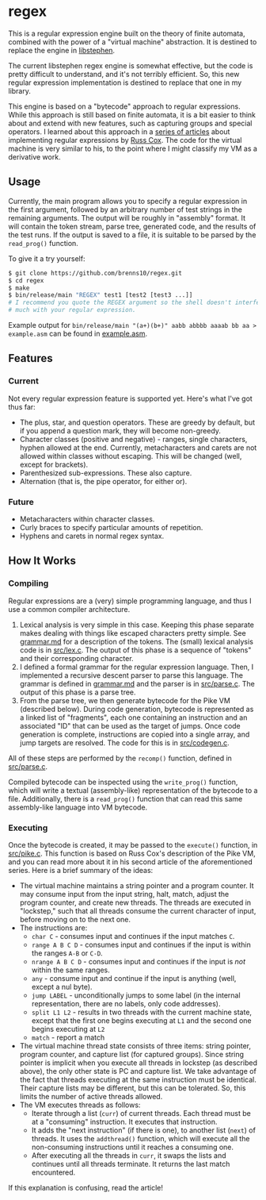 regex
=====

This is a regular expression engine built on the theory of finite automata,
combined with the power of a "virtual machine" abstraction.  It is destined to
replace the engine in [libstephen](https://github.com/brenns10/libstephen).

The current libstephen regex engine is somewhat effective, but the code is
pretty difficult to understand, and it's not terribly efficient.  So, this new
regular expression implementation is destined to replace that one in my
library.

This engine is based on a "bytecode" approach to regular expressions.  While
this approach is still based on finite automata, it is a bit easier to think
about and extend with new features, such as capturing groups and special
operators.  I learned about this approach in a [series of articles][re] about
implementing regular expressions by [Russ Cox][rsc].  The code for the virtual
machine is very similar to his, to the point where I might classify my VM as a
derivative work.

Usage
-----

Currently, the main program allows you to specify a regular expression in the
first argument, followed by an arbitrary number of test strings in the remaining
arguments.  The output will be roughly in "assembly" format.  It will contain
the token stream, parse tree, generated code, and the results of the test runs.
If the output is saved to a file, it is suitable to be parsed by the
`read_prog()` function.

To give it a try yourself:

```bash
$ git clone https://github.com/brenns10/regex.git
$ cd regex
$ make
$ bin/release/main "REGEX" test1 [test2 [test3 ...]]
# I recommend you quote the REGEX argument so the shell doesn't interfere too
# much with your regular expression.
```

Example output for `bin/release/main "(a+)(b+)" aabb abbbb aaaab bb aa >
example.asm` can be found in [example.asm][eg].

[re]: https://swtch.com/~rsc/regexp/
[rsc]: https://swtch.com/~rsc/
[gram]: grammar.md
[lex]: src/lex.c
[parse]: src/parse.c
[codegen]: src/codegen.c
[pike]: src/pike.c
[eg]: example.asm

Features
--------

### Current

Not every regular expression feature is supported yet.  Here's what I've got
thus far:
- The plus, star, and question operators.  These are greedy by default, but if
  you append a question mark, they will become non-greedy.
- Character classes (positive and negative) - ranges, single characters, hyphen
  allowed at the end.  Currently, metacharacters and carets are not allowed
  within classes without escaping.  This will be changed (well, except for
  brackets).
- Parenthesized sub-expressions.  These also capture.
- Alternation (that is, the pipe operator, for either or).

### Future

- Metacharacters within character classes.
- Curly braces to specify particular amounts of repetition.
- Hyphens and carets in normal regex syntax.

How It Works
------------

### Compiling

Regular expressions are a (very) simple programming language, and thus I use a
common compiler architecture.

1. Lexical analysis is very simple in this case.  Keeping this phase separate
   makes dealing with things like escaped characters pretty simple.  See
   [grammar.md][gram] for a description of the tokens.  The (small) lexical
   analysis code is in [src/lex.c][lex].  The output of this phase is a sequence
   of "tokens" and their corresponding character.
2. I defined a formal grammar for the regular expression language.  Then, I
   implemented a recursive descent parser to parse this language.  The grammar
   is defined in [grammar.md][gram] and the parser is in [src/parse.c][parse].
   The output of this phase is a parse tree.
3. From the parse tree, we then generate bytecode for the Pike VM (described
   below).  During code generation, bytecode is represented as a linked list of
   "fragments", each one containing an instruction and an associated "ID" that
   can be used as the target of jumps.  Once code generation is complete,
   instructions are copied into a single array, and jump targets are resolved.
   The code for this is in [src/codegen.c][codegen].

All of these steps are performed by the `recomp()` function, defined in
[src/parse.c][parse].

Compiled bytecode can be inspected using the `write_prog()` function, which will
write a textual (assembly-like) representation of the bytecode to a file.
Additionally, there is a `read_prog()` function that can read this same
assembly-like language into VM bytecode.

### Executing

Once the bytecode is created, it may be passed to the `execute()` function, in
[src/pike.c][pike].  This function is based on Russ Cox's description of the Pike
VM, and you can read more about it in his second article of the aforementioned
series.  Here is a brief summary of the ideas:

- The virtual machine maintains a string pointer and a program counter.  It may
  consume input from the input string, halt, match, adjust the program counter,
  and create new threads.  The threads are executed in "lockstep," such that all
  threads consume the current character of input, before moving on to the next
  one.
- The instructions are:
  - `char C` - consumes input and continues if the input matches `C`.
  - `range A B C D` - consumes input and continues if the input is within the
    ranges `A-B` or `C-D`.
  - `nrange A B C D` - consumes input and continues if the input is *not* within
    the same ranges.
  - `any` - consume input and continue if the input is anything (well, except a
    nul byte).
  - `jump LABEL` - unconditionally jumps to some label (in the internal
    representation, there are no labels, only code addresses).
  - `split L1 L2` - results in two threads with the current machine state,
    except that the first one begins executing at `L1` and the second one begins
    executing at `L2`
  - `match` - report a match
- The virtual machine thread state consists of three items: string pointer,
  program counter, and capture list (for captured groups).  Since string pointer
  is implicit when you execute all threads in lockstep (as described above), the
  only other state is PC and capture list.  We take advantage of the fact that
  threads executing at the same instruction must be identical.  Their capture
  lists may be different, but this can be tolerated.  So, this limits the number
  of active threads allowed.
- The VM executes threads as follows:
    - Iterate through a list (`curr`) of current threads.  Each thread must be
      at a "consuming" instruction.  It executes that instruction.
    - It adds the "next instruction" (if there is one), to another list (`next`)
      of threads.  It uses the `addthread()` function, which will execute all
      the non-consuming instructions until it reaches a consuming one.
    - After executing all the threads in `curr`, it swaps the lists and
      continues until all threads terminate.  It returns the last match
      encountered.

If this explanation is confusing, read the article!
